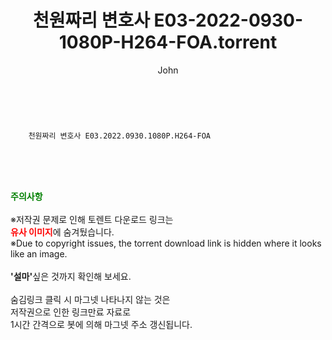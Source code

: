 ﻿---
layout: post
title:  "    천원짜리 변호사 E03-2022-0930-1080P-H264-FOA.torrent"
author: John
categories: [ 드라마 ]
tags: [  ]
image:  
description: "    천원짜리 변호사 E03-2022-0930-1080P-H264-FOA torrent 정보 공유"
toc: true
toc_sticky: true
---

<br>

        천원짜리 변호사 E03.2022.0930.1080P.H264-FOA  
    
<br><br><br>
<p data-ke-size="size16"><b><span style="color: green;">주의사항</span></b><br /><br />※저작권 문제로 인해 토렌트 다운로드 링크는<br /><b><span style="color: red;">유사 이미지</span></b>에 숨겨뒀습니다.<br />※Due to copyright issues, the torrent download link is hidden where it looks like an image.<br /><br /><b>'설마'</b>싶은 것까지 확인해 보세요.<br /><br />숨김링크 클릭 시 마그넷 나타나지 않는 것은<br />저작권으로 인한 링크만료 자료로<br />1시간 간격으로 봇에 의해 마그넷 주소 갱신됩니다.</p>
